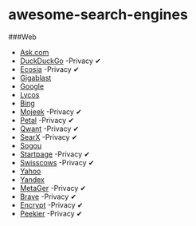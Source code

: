 # awesome-search-engines

###Web
- [Ask.com](https://www.ask.com/)
- [DuckDuckGo](https://duckduckgo.com/)         -Privacy ✔
- [Ecosia](https://www.ecosia.org/)             -Privacy ✔
- [Gigablast](https://www.gigablast.com/)
- [Google](https://www.google.com/)
- [Lycos](https://www.lycos.com/)
- [Bing](https://www.bing.com/)
- [Mojeek](https://www.mojeek.com/)             -Privacy ✔
- [Petal](https://www.petalsearch.com/)         -Privacy ✔
- [Qwant](https://www.qwant.com/)               -Privacy ✔
- [SearX](https://searx.space/)                 -Privacy ✔
- [Sogou](https://www.sogou.com/)
- [Startpage](https://startpage.com/)           -Privacy ✔
- [Swisscows](https://swisscows.com/)           -Privacy ✔
- [Yahoo](https://search.yahoo.com/)
- [Yandex](https://yandex.com/)
- [MetaGer](https://metager.org/)               -Privacy ✔
- [Brave](https://search.brave.com/)            -Privacy ✔
- [Encrypt](https://www.searchencrypt.com/home) -Privacy ✔
- [Peekier](https://peekier.com/)               -Privacy ✔
